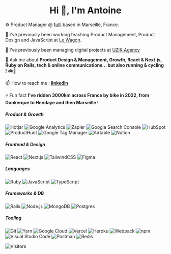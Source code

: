 <h1 align="center">Hi 👋, I'm Antoine</h1>

⚙️ Product Manager @ [fulll](https://github.com/fulll) based in Marseille, France.

🔭 I've previously been working teaching Product Management, Product Design and JavaScript at [Le Wagon](https://www.github.com/lewagon).

👯 I’ve previously been managing digital projects at [UZIK Agency](https://www.uzik.com/)

💬 Ask me about **Product Design & Management, Growth, React & Next.js, Ruby on Rails, tech & online communications... but also running & cycling ! 🚲🏃**

📫 How to reach me : [**linkedin**](https://www.linkedin.com/in/antoinemariani)

⚡ Fun fact **I've ridden 3000km across France by bike in 2022, from Dunkerque to Hendaye and then Marseille !**

<h5 align='left'>Product & Growth</h5>
  <p align='left'>
    <img
            src="https://img.shields.io/badge/hotjar-FD3A5C?style=for-the-badge&logo=hotjar&logoColor=white"
            alt="Hotjar"
          />
          <img
            src="https://img.shields.io/badge/google%20analytics-E37400?style=for-the-badge&logo=google-analytics&logoColor=white"
            alt="Google Analytics"
          />
          <img
            src="https://img.shields.io/badge/zapier-%23FF4A00.svg?&style=for-the-badge&logo=zapier&logoColor=white"
            alt="Zapier"
          />
          <img
            src="https://img.shields.io/badge/google%20search%20console-%2334A853.svg?logo=google-search-console&logoColor=white&style=for-the-badge"
            alt="Google Search Console"
          />
          <img
            src="https://camo.githubusercontent.com/3c85a9d67622551b942e784e1f2a18502f307735c07acb29e85c9c98685b3ff2/68747470733a2f2f696d672e736869656c64732e696f2f7374617469632f76313f7374796c653d666f722d7468652d6261646765266d6573736167653d48756253706f7426636f6c6f723d464637413539266c6f676f3d48756253706f74266c6f676f436f6c6f723d464646464646266c6162656c3d"
            alt="HubSpot"
          />
          <img
            src="https://img.shields.io/badge/product%20hunt-%23DA552F.svg?&style=for-the-badge&logo=product%20hunt&logoColor=white"
            alt="ProductHunt"
          />
          <img
            src="https://img.shields.io/badge/google%20tag%20manager-%2334A853.svg?logo=google-tag-manager&logoColor=white&style=for-the-badge"
            alt="Google Tag Manager"
          />
          <img
            src="https://img.shields.io/badge/Airtable-18BFFF?style=for-the-badge&logo=Airtable&logoColor=white"
            alt="Airtable"
          />
          <img
            src="https://img.shields.io/badge/Notion-000000?style=for-the-badge&logo=notion&logoColor=white"
            alt="Notion"
          />
  </p>
  

<h5 align="left">Frontend & Design</h5>
  <p align="left">
    <img
            src="https://img.shields.io/badge/react-%2320232a.svg?logo=react&logoColor=%2361dafb&style=for-the-badge"
            alt="React"
          />
            <img
            src="https://img.shields.io/badge/next.js-%23000000.svg?logo=next.js&logoColor=white&style=for-the-badge"
            alt="Next.js"
          />
          <img
            src="https://img.shields.io/badge/tailwindcss-%2338b2ac.svg?logo=tailwind-css&logoColor=white&style=for-the-badge"
            alt="TailwindCSS"
          />
          <img
            src="https://img.shields.io/badge/figma-%23f24e1e.svg?logo=figma&logoColor=white&style=for-the-badge"
            alt="Figma"
          />

<h5 align="left">Languages</h5>
  <p align="left">
          <img
            src="https://img.shields.io/badge/ruby-%23cc342d.svg?logo=ruby&logoColor=white&style=for-the-badge"
            alt="Ruby"
          />
          <img
            src="https://img.shields.io/badge/javascript-%23323330.svg?logo=javascript&logoColor=%23F7DF1E&style=for-the-badge"
            alt="JavaScript"
          />
          <img
            src="https://img.shields.io/badge/typescript-%23007acc.svg?logo=typescript&logoColor=white&style=for-the-badge"
            alt="TypeScript"
          />
        </div>
  </p>

<h5 align="left">Frameworks & DB</h5>
  <p align="left">
    <img
            src="https://img.shields.io/badge/-Ruby%20on%20Rails-CC0000?logo=ruby%20on%20rails&logoColor=white&style=for-the-badge"
            alt="Rails"
          />
          <img
            src="https://img.shields.io/badge/node.js-%2343853d.svg?logo=node.js&logoColor=white&style=for-the-badge"
            alt="Node.js"
          />
          <img
            src="https://img.shields.io/badge/mongodb-%234ea94b.svg?logo=mongodb&logoColor=white&style=for-the-badge"
            alt="MongoDB"
          />
          <img
            src="https://img.shields.io/badge/postgres-%23336791.svg?logo=postgresql&logoColor=white&style=for-the-badge"
            alt="Postgres"
          />
  </p>
  
  <h5 align='left'>Tooling</h5>
  <p align='left'>
  <img
            src="https://img.shields.io/badge/git-%23F05033.svg?logo=git&logoColor=white&style=for-the-badge"
            alt="Git"
          />
          <img
            src="https://img.shields.io/badge/yarn-%232c8ebb.svg?logo=yarn&logoColor=white&style=for-the-badge"
            alt="Yarn"
          />
          <img
            src="https://img.shields.io/badge/google%20cloud-%234285f4.svg?logo=googlecloud&logoColor=white&style=for-the-badge"
            alt="Google Cloud"
          />
          <img
            src="https://img.shields.io/badge/vercel-%23000000.svg?logo=vercel&logoColor=white&style=for-the-badge"
            alt="Vercel"
          />
          <img
            src="https://img.shields.io/badge/Heroku-430098?style=for-the-badge&logo=heroku&logoColor=white"
            alt="Heroku"
          />
          <img
            src="https://img.shields.io/badge/webpack-%231e72b3.svg?logo=webpack&logoColor=white&style=for-the-badge"
            alt="Webpack"
          />
          <img
            src="https://img.shields.io/badge/npm-%23cb0000.svg?logo=npm&logoColor=white&style=for-the-badge"
            alt="npm"
          />
          <img
            src="https://img.shields.io/badge/visual%20studio%20code-%230078d7.svg?logo=visual-studio-code&logoColor=white&style=for-the-badge"
            alt="Visual Studio Code"
          />
          <img
            src="https://img.shields.io/badge/postman-%23ff6c37.svg?logo=postman&logoColor=white&style=for-the-badge"
            alt="Postman"
          />
          <img
            src="https://img.shields.io/badge/redis-%23a51f17.svg?logo=redis&logoColor=white&style=for-the-badge"
            alt="Redis"
          />
  </p>


![Visitors](https://komarev.com/ghpvc/?username=antoinemariani&color=green&style=for-the-badge)
